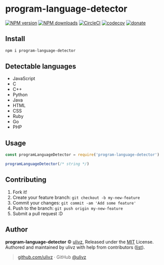 # program-language-detector

[![NPM version](https://img.shields.io/npm/v/program-language-detector.svg?style=flat)](https://npmjs.com/package/program-language-detector) [![NPM downloads](https://img.shields.io/npm/dm/program-language-detector.svg?style=flat)](https://npmjs.com/package/program-language-detector) [![CircleCI](https://circleci.com/gh/ULIVZ/program-language-detector/tree/master.svg?style=shield)](https://circleci.com/gh/ULIVZ/program-language-detector/tree/master)  [![codecov](https://codecov.io/gh/ULIVZ/program-language-detector/branch/master/graph/badge.svg)](https://codecov.io/gh/ULIVZ/program-language-detector)
 [![donate](https://img.shields.io/badge/$-donate-ff69b4.svg?maxAge=2592000&style=flat)](https://github.com/ULIVZ/donate)

## Install

```bash
npm i program-language-detector
```

## Detectable languages

- JavaScript
- C
- C++
- Python
- Java
- HTML
- CSS
- Ruby
- Go
- PHP

## Usage

```js
const programLanguageDetector = require('program-language-detector')

programLanguageDetector(/* string */)
```

## Contributing

1. Fork it!
2. Create your feature branch: `git checkout -b my-new-feature`
3. Commit your changes: `git commit -am 'Add some feature'`
4. Push to the branch: `git push origin my-new-feature`
5. Submit a pull request :D


## Author

**program-language-detector** © [ulivz](https://github.com/ULIVZ), Released under the [MIT](./LICENSE) License.<br>
Authored and maintained by ulivz with help from contributors ([list](https://github.com/ULIVZ/program-language-detector/contributors)).

> [github.com/ulivz](https://github.com/ulivz) · GitHub [@ulivz](https://github.com/ULIVZ)
